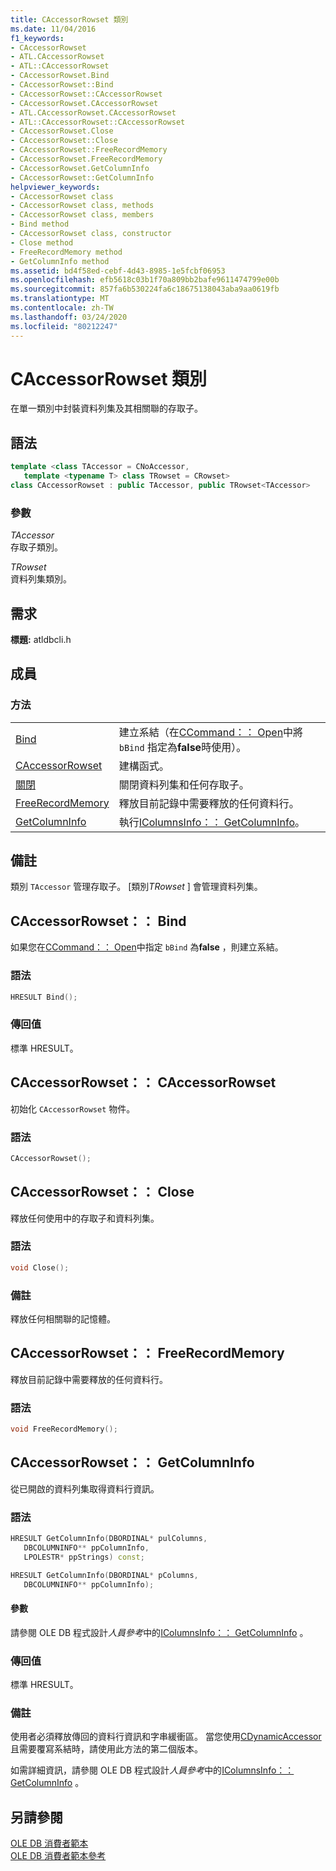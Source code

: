 ```yaml
---
title: CAccessorRowset 類別
ms.date: 11/04/2016
f1_keywords:
- CAccessorRowset
- ATL.CAccessorRowset
- ATL::CAccessorRowset
- CAccessorRowset.Bind
- CAccessorRowset::Bind
- CAccessorRowset::CAccessorRowset
- CAccessorRowset.CAccessorRowset
- ATL.CAccessorRowset.CAccessorRowset
- ATL::CAccessorRowset::CAccessorRowset
- CAccessorRowset.Close
- CAccessorRowset::Close
- CAccessorRowset::FreeRecordMemory
- CAccessorRowset.FreeRecordMemory
- CAccessorRowset.GetColumnInfo
- CAccessorRowset::GetColumnInfo
helpviewer_keywords:
- CAccessorRowset class
- CAccessorRowset class, methods
- CAccessorRowset class, members
- Bind method
- CAccessorRowset class, constructor
- Close method
- FreeRecordMemory method
- GetColumnInfo method
ms.assetid: bd4f58ed-cebf-4d43-8985-1e5fcbf06953
ms.openlocfilehash: efb5618c03b1f70a809bb2bafe9611474799e00b
ms.sourcegitcommit: 857fa6b530224fa6c18675138043aba9aa0619fb
ms.translationtype: MT
ms.contentlocale: zh-TW
ms.lasthandoff: 03/24/2020
ms.locfileid: "80212247"
---
```

# <a name="caccessorrowset-class"></a>CAccessorRowset 類別

在單一類別中封裝資料列集及其相關聯的存取子。

## <a name="syntax"></a>語法

```cpp
template <class TAccessor = CNoAccessor,
   template <typename T> class TRowset = CRowset>
class CAccessorRowset : public TAccessor, public TRowset<TAccessor>
```

### <a name="parameters"></a>參數

*TAccessor*<br/>
存取子類別。

*TRowset*<br/>
資料列集類別。

## <a name="requirements"></a>需求

**標題:** atldbcli.h

## <a name="members"></a>成員

### <a name="methods"></a>方法

|||
|-|-|
|[Bind](#bind)|建立系結（在[CCommand：： Open](../../data/oledb/ccommand-open.md)中將 `bBind` 指定為**false**時使用）。|
|[CAccessorRowset](#caccessorrowset)|建構函式。|
|[關閉](#close)|關閉資料列集和任何存取子。|
|[FreeRecordMemory](#freerecordmemory)|釋放目前記錄中需要釋放的任何資料行。|
|[GetColumnInfo](#getcolumninfo)|執行[IColumnsInfo：： GetColumnInfo](/previous-versions/windows/desktop/ms722704\(v=vs.85\))。|

## <a name="remarks"></a>備註

類別 `TAccessor` 管理存取子。 [類別*TRowset* ] 會管理資料列集。

## <a name="caccessorrowsetbind"></a><a name="bind"></a>CAccessorRowset：： Bind

如果您在[CCommand：： Open](../../data/oledb/ccommand-open.md)中指定 `bBind` 為**false** ，則建立系結。

### <a name="syntax"></a>語法

```cpp
HRESULT Bind();
```

### <a name="return-value"></a>傳回值

標準 HRESULT。

## <a name="caccessorrowsetcaccessorrowset"></a><a name="caccessorrowset"></a>CAccessorRowset：： CAccessorRowset

初始化 `CAccessorRowset` 物件。

### <a name="syntax"></a>語法

```cpp
CAccessorRowset();
```

## <a name="caccessorrowsetclose"></a><a name="close"></a>CAccessorRowset：： Close

釋放任何使用中的存取子和資料列集。

### <a name="syntax"></a>語法

```cpp
void Close();
```

### <a name="remarks"></a>備註

釋放任何相關聯的記憶體。

## <a name="caccessorrowsetfreerecordmemory"></a><a name="freerecordmemory"></a>CAccessorRowset：： FreeRecordMemory

釋放目前記錄中需要釋放的任何資料行。

### <a name="syntax"></a>語法

```cpp
void FreeRecordMemory();
```

## <a name="caccessorrowsetgetcolumninfo"></a><a name="getcolumninfo"></a>CAccessorRowset：： GetColumnInfo

從已開啟的資料列集取得資料行資訊。

### <a name="syntax"></a>語法

```cpp
HRESULT GetColumnInfo(DBORDINAL* pulColumns,
   DBCOLUMNINFO** ppColumnInfo,
   LPOLESTR* ppStrings) const;

HRESULT GetColumnInfo(DBORDINAL* pColumns,
   DBCOLUMNINFO** ppColumnInfo);
```

#### <a name="parameters"></a>參數

請參閱 OLE DB 程式設計*人員參考*中的[IColumnsInfo：： GetColumnInfo](/previous-versions/windows/desktop/ms722704\(v=vs.85\)) 。

### <a name="return-value"></a>傳回值

標準 HRESULT。

### <a name="remarks"></a>備註

使用者必須釋放傳回的資料行資訊和字串緩衝區。 當您使用[CDynamicAccessor](../../data/oledb/cdynamicaccessor-class.md)且需要覆寫系結時，請使用此方法的第二個版本。

如需詳細資訊，請參閱 OLE DB 程式設計*人員參考*中的[IColumnsInfo：： GetColumnInfo](/previous-versions/windows/desktop/ms722704\(v=vs.85\)) 。

## <a name="see-also"></a>另請參閱

[OLE DB 消費者範本](../../data/oledb/ole-db-consumer-templates-cpp.md)<br/>
[OLE DB 消費者範本參考](../../data/oledb/ole-db-consumer-templates-reference.md)
